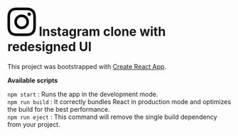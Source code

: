 # ![Instagram Logo](./src/media/Instagram_logo.svg) Instagram clone with redesigned UI

This project was bootstrapped with [Create React App](https://github.com/facebook/create-react-app).

**Available scripts**

`npm start` : Runs the app in the development mode.<br>
`npm run build` : It correctly bundles React in production mode and optimizes the build for the best performance.<br>
`npm run eject` : This command will remove the single build dependency from your project.<br>

###